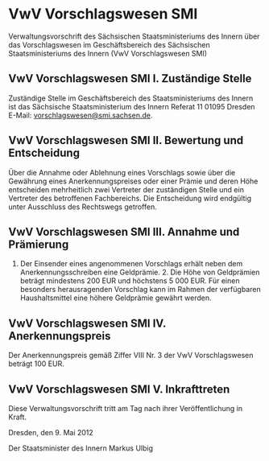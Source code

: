 # VwV Vorschlagswesen SMI

Verwaltungsvorschrift des Sächsischen Staatsministeriums des Innern über das Vorschlagswesen im Geschäftsbereich des Sächsischen Staatsministeriums des Innern (VwV Vorschlagswesen SMI)

## VwV Vorschlagswesen SMI I. Zuständige Stelle

Zuständige Stelle im Geschäftsbereich des Staatsministeriums des Innern ist das 
         Sächsische Staatsministerium des Innern 
         Referat 11 
         01095 Dresden 
         E-Mail: vorschlagswesen@smi.sachsen.de.


## VwV Vorschlagswesen SMI II. Bewertung und Entscheidung

Über die Annahme oder Ablehnung eines Vorschlags sowie über die Gewährung eines Anerkennungspreises oder einer Prämie und deren Höhe entscheiden mehrheitlich zwei Vertreter der zuständigen Stelle und ein Vertreter des betroffenen Fachbereichs. Die Entscheidung wird endgültig unter Ausschluss des Rechtswegs getroffen.


## VwV Vorschlagswesen SMI III. Annahme und Prämierung

1. Der Einsender eines angenommenen Vorschlags erhält neben dem Anerkennungsschreiben eine Geldprämie. 2. Die Höhe von Geldprämien beträgt mindestens 200 EUR und höchstens 5 000 EUR. Für einen besonders herausragenden Vorschlag kann im Rahmen der verfügbaren Haushaltsmittel eine höhere Geldprämie gewährt werden. 
## VwV Vorschlagswesen SMI IV. Anerkennungspreis

Der Anerkennungspreis gemäß 
        Ziffer VIII Nr. 3 der VwV Vorschlagswesen beträgt 100 EUR.


## VwV Vorschlagswesen SMI V. Inkrafttreten

Diese Verwaltungsvorschrift tritt am Tag nach ihrer Veröffentlichung in Kraft.

Dresden, den 9. Mai 2012

Der Staatsminister des Innern 
           Markus Ulbig

